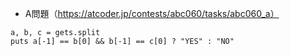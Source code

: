 - A問題（https://atcoder.jp/contests/abc060/tasks/abc060_a）
```
a, b, c = gets.split
puts a[-1] == b[0] && b[-1] == c[0] ? "YES" : "NO"
```
